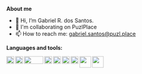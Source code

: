 **About me**

- 👋 Hi, I’m Gabriel R. dos Santos.
- 💞️ I'm collaborating on PuzlPlace
- 📫 How to reach me: gabriel.santos@puzl.place


**Languages and tools:**

<img align="left" height="20" src="https://raw.githubusercontent.com/jakeliny/jakeliny/master/images/typescript.png">
<img align="left" height="20" src="https://raw.githubusercontent.com/jakeliny/jakeliny/master/images/nodejs.png">
<img align="left" height="20" width="50" src="https://w7.pngwing.com/pngs/738/264/png-transparent-angularjs-react-vue-js-javascript-library-others-thumbnail.png">
<img align="left" height="20" src="https://pngimg.com/uploads/php/php_PNG7.png">
<img align="left" height="20" src="https://banner2.cleanpng.com/20180411/ejq/kisspng-elixir-erlang-functional-programming-programming-l-phoenix-5ace5ed997ba31.6725697215234741376215.jpg">
<img align="left" height="20" src="https://upload.wikimedia.org/wikipedia/commons/thumb/9/9a/Laravel.svg/1200px-Laravel.svg.png">
<img align="left" height="20" src="https://raw.githubusercontent.com/jakeliny/jakeliny/master/images/javascript.png">
<img align="left" height="30" src="https://raw.githubusercontent.com/jakeliny/jakeliny/master/images/python.png">
<img height="30" align="left" src="https://raw.githubusercontent.com/jakeliny/jakeliny/master/images/linux.png">


